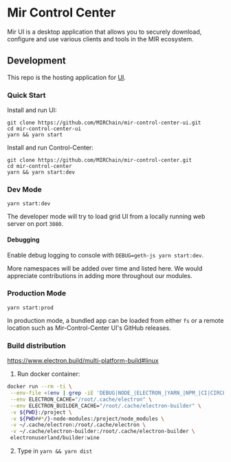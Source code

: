 
# Mir Control Center

Mir UI is a desktop application that allows you to securely download, configure and use various clients and tools in the MIR ecosystem. 


## Development

This repo is the hosting application for [UI](https://github.com/MIRChain/mir-control-center-ui).

### Quick Start

Install and run UI:

```
git clone https://github.com/MIRChain/mir-control-center-ui.git
cd mir-control-center-ui
yarn && yarn start
```

Install and run Control-Center:

```
git clone https://github.com/MIRChain/mir-control-center.git
cd mir-control-center
yarn && yarn start:dev
```

### Dev Mode

`yarn start:dev`

The developer mode will try to load grid UI from a locally running web server on port `3080`.

#### Debugging

Enable debug logging to console with `DEBUG=geth-js yarn start:dev`.

More namespaces will be added over time and listed here. We would appreciate contributions in adding more throughout our modules.

### Production Mode

`yarn start:prod`

In production mode, a bundled app can be loaded from either `fs` or a remote location such as Mir-Control-Center UI's GitHub releases.


### Build distribution

https://www.electron.build/multi-platform-build#linux

1. Run docker container:

```sh
docker run --rm -ti \
 --env-file <(env | grep -iE 'DEBUG|NODE_|ELECTRON_|YARN_|NPM_|CI|CIRCLE|TRAVIS_TAG|TRAVIS|TRAVIS_REPO_|TRAVIS_BUILD_|TRAVIS_BRANCH|TRAVIS_PULL_REQUEST_|APPVEYOR_|CSC_|GH_|GITHUB_|BT_|AWS_|STRIP|BUILD_') \
 --env ELECTRON_CACHE="/root/.cache/electron" \
 --env ELECTRON_BUILDER_CACHE="/root/.cache/electron-builder" \
 -v ${PWD}:/project \
 -v ${PWD##*/}-node-modules:/project/node_modules \
 -v ~/.cache/electron:/root/.cache/electron \
 -v ~/.cache/electron-builder:/root/.cache/electron-builder \
 electronuserland/builder:wine
```

2. Type in `yarn && yarn dist`